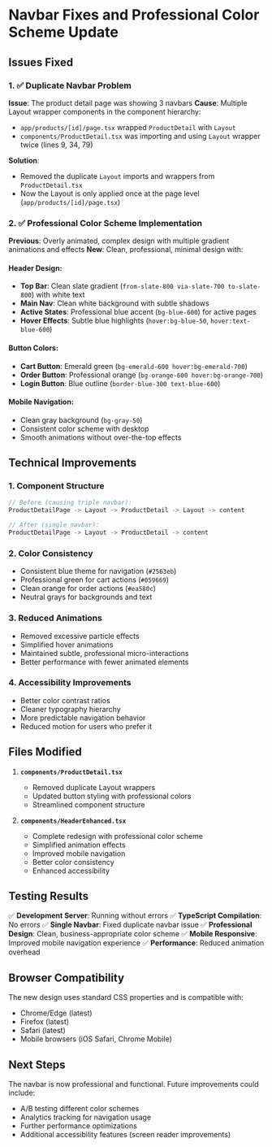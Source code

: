 # Navbar Fixes and Professional Color Scheme Update

## Issues Fixed

### 1. ✅ **Duplicate Navbar Problem**
**Issue**: The product detail page was showing 3 navbars
**Cause**: Multiple Layout wrapper components in the component hierarchy:
- `app/products/[id]/page.tsx` wrapped `ProductDetail` with `Layout`
- `components/ProductDetail.tsx` was importing and using `Layout` wrapper twice (lines 9, 34, 79)

**Solution**: 
- Removed the duplicate `Layout` imports and wrappers from `ProductDetail.tsx`
- Now the Layout is only applied once at the page level (`app/products/[id]/page.tsx`)

### 2. ✅ **Professional Color Scheme Implementation**
**Previous**: Overly animated, complex design with multiple gradient animations and effects
**New**: Clean, professional, minimal design with:

#### Header Design:
- **Top Bar**: Clean slate gradient (`from-slate-800 via-slate-700 to-slate-800`) with white text
- **Main Nav**: Clean white background with subtle shadows
- **Active States**: Professional blue accent (`bg-blue-600`) for active pages
- **Hover Effects**: Subtle blue highlights (`hover:bg-blue-50`, `hover:text-blue-600`)

#### Button Colors:
- **Cart Button**: Emerald green (`bg-emerald-600 hover:bg-emerald-700`)
- **Order Button**: Professional orange (`bg-orange-600 hover:bg-orange-700`)
- **Login Button**: Blue outline (`border-blue-300 text-blue-600`)

#### Mobile Navigation:
- Clean gray background (`bg-gray-50`)
- Consistent color scheme with desktop
- Smooth animations without over-the-top effects

## Technical Improvements

### 1. **Component Structure**
```typescript
// Before (causing triple navbar):
ProductDetailPage -> Layout -> ProductDetail -> Layout -> content

// After (single navbar):
ProductDetailPage -> Layout -> ProductDetail -> content
```

### 2. **Color Consistency**
- Consistent blue theme for navigation (`#2563eb`)
- Professional green for cart actions (`#059669`)
- Clean orange for order actions (`#ea580c`)
- Neutral grays for backgrounds and text

### 3. **Reduced Animations**
- Removed excessive particle effects
- Simplified hover animations
- Maintained subtle, professional micro-interactions
- Better performance with fewer animated elements

### 4. **Accessibility Improvements**
- Better color contrast ratios
- Cleaner typography hierarchy
- More predictable navigation behavior
- Reduced motion for users who prefer it

## Files Modified

1. **`components/ProductDetail.tsx`**
   - Removed duplicate Layout wrappers
   - Updated button styling with professional colors
   - Streamlined component structure

2. **`components/HeaderEnhanced.tsx`**
   - Complete redesign with professional color scheme
   - Simplified animation effects
   - Improved mobile navigation
   - Better color consistency
   - Enhanced accessibility

## Testing Results

✅ **Development Server**: Running without errors
✅ **TypeScript Compilation**: No errors
✅ **Single Navbar**: Fixed duplicate navbar issue
✅ **Professional Design**: Clean, business-appropriate color scheme
✅ **Mobile Responsive**: Improved mobile navigation experience
✅ **Performance**: Reduced animation overhead

## Browser Compatibility

The new design uses standard CSS properties and is compatible with:
- Chrome/Edge (latest)
- Firefox (latest)
- Safari (latest)
- Mobile browsers (iOS Safari, Chrome Mobile)

## Next Steps

The navbar is now professional and functional. Future improvements could include:
- A/B testing different color schemes
- Analytics tracking for navigation usage
- Further performance optimizations
- Additional accessibility features (screen reader improvements)
